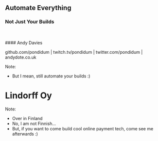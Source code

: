 ## Automate Everything
### Not Just Your Builds
<br />
<br />
#### Andy Davies

github.com/pondidum | twitch.tv/pondidum | twitter.com/pondidum | andydote.co.uk  <!-- .element: class="small" -->

Note:
* But I mean, still automate your builds :)


# Lindorff Oy

Note:
* Over in Finland
* No, I am not Finnish...
* But, if you want to come build cool online payment tech, come see me afterwards :)
